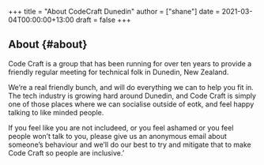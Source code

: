 +++
title = "About CodeCraft Dunedin"
author = ["shane"]
date = 2021-03-04T00:00:00+13:00
draft = false
+++

## About {#about}

Code Craft is a group that has been running for over ten years to provide a
friendly regular meeting for technical folk in Dunedin, New Zealand.

We’re a real friendly bunch, and will do everything we can to help you fit in.
The tech industry is growing hard around Dunedin, and Code Craft is simply one
of those places where we can socialise outside of eotk, and feel happy talking
to like minded people.

If you feel like you are not includeed, or you feel ashamed or you feel people
won’t talk to you, please give us an anonymous email about someone’s behaviour
and we’ll do our best to try and mitigate that to make Code Craft so people are
inclusive.’
